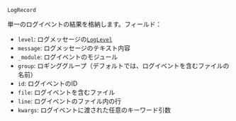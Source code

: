 ```
LogRecord
```

単一のログイベントの結果を格納します。フィールド：

  * `level`: ログメッセージの[`LogLevel`](@ref)
  * `message`: ログメッセージのテキスト内容
  * `_module`: ログイベントのモジュール
  * `group`: ロギンググループ（デフォルトでは、ログイベントを含むファイルの名前）
  * `id`: ログイベントのID
  * `file`: ログイベントを含むファイル
  * `line`: ログイベントのファイル内の行
  * `kwargs`: ログイベントに渡された任意のキーワード引数
